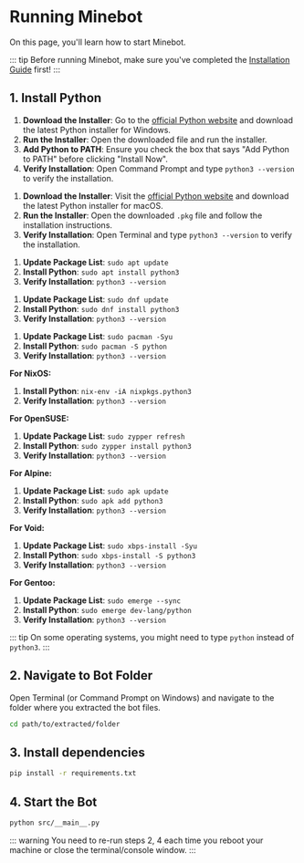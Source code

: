 # Running Minebot

On this page, you'll learn how to start Minebot.

::: tip
Before running Minebot, make sure you've completed the [Installation Guide](./installation) first!
:::

## 1. Install Python

<Tabs>
<TabPanel title="Windows">

1. **Download the Installer**: Go to the [official Python website](https://www.python.org/downloads/windows/) and download the latest Python installer for Windows.
2. **Run the Installer**: Open the downloaded file and run the installer.
3. **Add Python to PATH**: Ensure you check the box that says "Add Python to PATH" before clicking "Install Now".
4. **Verify Installation**: Open Command Prompt and type `python3 --version` to verify the installation.

</TabPanel>
<TabPanel title="macOS">

1. **Download the Installer**: Visit the [official Python website](https://www.python.org/downloads/macos/) and download the latest Python installer for macOS.
2. **Run the Installer**: Open the downloaded `.pkg` file and follow the installation instructions.
3. **Verify Installation**: Open Terminal and type `python3 --version` to verify the installation.

</TabPanel>
<TabPanel title="Debian/Ubuntu">

1. **Update Package List**: `sudo apt update`
2. **Install Python**: `sudo apt install python3`
3. **Verify Installation**: `python3 --version`

</TabPanel>
<TabPanel title="Fedora">

1. **Update Package List**: `sudo dnf update`
2. **Install Python**: `sudo dnf install python3`
3. **Verify Installation**: `python3 --version`

</TabPanel>
<TabPanel title="Arch">

1. **Update Package List**: `sudo pacman -Syu`
2. **Install Python**: `sudo pacman -S python`
3. **Verify Installation**: `python3 --version`

</TabPanel>
<TabPanel title="Linux (Other)">

**For NixOS:**

1. **Install Python**: `nix-env -iA nixpkgs.python3`
2. **Verify Installation**: `python3 --version`

**For OpenSUSE:**

1. **Update Package List**: `sudo zypper refresh`
2. **Install Python**: `sudo zypper install python3`
3. **Verify Installation**: `python3 --version`

**For Alpine:**

1. **Update Package List**: `sudo apk update`
2. **Install Python**: `sudo apk add python3`
3. **Verify Installation**: `python3 --version`

**For Void:**

1. **Update Package List**: `sudo xbps-install -Syu`
2. **Install Python**: `sudo xbps-install -S python3`
3. **Verify Installation**: `python3 --version`

**For Gentoo:**

1. **Update Package List**: `sudo emerge --sync`
2. **Install Python**: `sudo emerge dev-lang/python`
3. **Verify Installation**: `python3 --version`

</TabPanel>
</Tabs>

::: tip
On some operating systems, you might need to type `python` instead of `python3`.
:::

## 2. Navigate to Bot Folder

Open Terminal (or Command Prompt on Windows) and navigate to the folder where you extracted the bot files.

```sh
cd path/to/extracted/folder
```

## 3. Install dependencies

```sh
pip install -r requirements.txt
```

## 4. Start the Bot

```sh
python src/__main__.py
```

::: warning
You need to re-run steps 2, 4 each time you reboot your machine or close the terminal/console window.
:::
